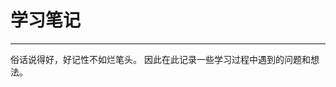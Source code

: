<!--
 * @Author: ZhXZhao
 * @Date: 2020-02-05 16:31:40
 * @LastEditors: ZhXZhao
 * @LastEditTime: 2020-02-09 22:12:55
 * @Description: 
 -->
# 学习笔记

-----

俗话说得好，好记性不如烂笔头。
因此在此记录一些学习过程中遇到的问题和想法。
